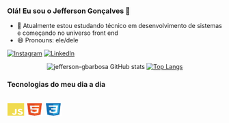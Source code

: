 ### Olá! Eu sou o Jefferson Gonçalves 👋


- 🌱 Atualmente estou estudando técnico em desenvolvimento de sistemas e começando no universo front end
- 😄 Pronouns: ele/dele

[![Instagram](https://img.shields.io/badge/Instagram-E4405F?style=for-the-badge&logo=instagram&logoColor=white)](https://instagram.com/jeffbarbosa42)
[![LinkedIn](https://img.shields.io/badge/LinkedIn-0077B5?style=for-the-badge&logo=linkedin&logoColor=white)](https://www.linkedin.com/in/jefferson-gonçalves-b93313179/)


<div align="center">
 
  ![jefferson-gbarbosa GitHub stats](https://github-readme-stats.vercel.app/api?username=jefferson-gbarbosa&show_icons=true&theme=dracula)
  [![Top Langs](https://github-readme-stats.vercel.app/api/top-langs/?username=jefferson-gbarbosa&layout=compact)](https://github.com/anuraghazra/github-readme-stats)
</div> 

### Tecnologias do meu dia a dia

<div style="display: inline_block"><br>
  <img align="center" alt="Jeff-Js" height="30" width="40" src="https://raw.githubusercontent.com/devicons/devicon/master/icons/javascript/javascript-plain.svg">
<!--   <img align="center" alt="Rafa-Ts" height="30" width="40" src="https://raw.githubusercontent.com/devicons/devicon/master/icons/typescript/typescript-plain.svg"> -->
<!--   <img align="center" alt="Rafa-React" height="30" width="40" src="https://raw.githubusercontent.com/devicons/devicon/master/icons/react/react-original.svg"> -->
  <img align="center" alt="Jeff-HTML" height="30" width="40" src="https://raw.githubusercontent.com/devicons/devicon/master/icons/html5/html5-original.svg">
  <img align="center" alt="Jeff-CSS" height="30" width="40" src="https://raw.githubusercontent.com/devicons/devicon/master/icons/css3/css3-original.svg"
</div>



  





